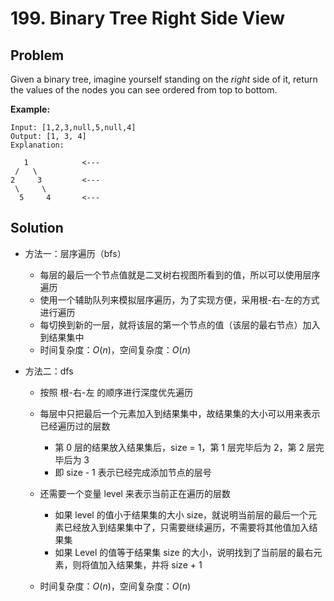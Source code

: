 # 199. Binary Tree Right Side View

## Problem

Given a binary tree, imagine yourself standing on the *right* side of it, return the values of the nodes you can see ordered from top to bottom.

**Example:**

```
Input: [1,2,3,null,5,null,4]
Output: [1, 3, 4]
Explanation:

   1            <---
 /   \
2     3         <---
 \     \
  5     4       <---
```

## Solution

- 方法一：层序遍历（bfs）

  - 每层的最后一个节点值就是二叉树右视图所看到的值，所以可以使用层序遍历
  - 使用一个辅助队列来模拟层序遍历，为了实现方便，采用根-右-左的方式进行遍历
  - 每切换到新的一层，就将该层的第一个节点的值（该层的最右节点）加入到结果集中
  - 时间复杂度：$O(n)$，空间复杂度：$O(n)$

- 方法二：dfs

  - 按照 根-右-左 的顺序进行深度优先遍历

  - 每层中只把最后一个元素加入到结果集中，故结果集的大小可以用来表示已经遍历过的层数

    - 第 0 层的结果放入结果集后，size = 1，第 1 层完毕后为 2，第 2 层完毕后为 3
    - 即 size - 1 表示已经完成添加节点的层号

  - 还需要一个变量 level 来表示当前正在遍历的层数

    - 如果 level 的值小于结果集的大小 size，就说明当前层的最后一个元素已经放入到结果集中了，只需要继续遍历，不需要将其他值加入结果集
    - 如果 Level 的值等于结果集 size 的大小，说明找到了当前层的最右元素，则将值加入结果集，并将 size + 1

  - 时间复杂度：$O(n)$，空间复杂度：$O(n)$

    
